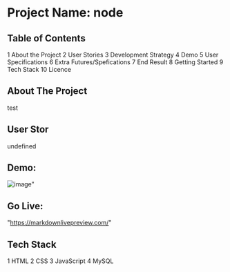 # Project Name: node
## Table of Contents
1 About the Project
2 User Stories
3 Development Strategy
4 Demo
5 User Specifications
6 Extra Futures/Spefications
7 End Result
8 Getting Started
9 Tech Stack
10 Licence
## About The Project
test
## User Stor
undefined
## Demo:
![image](https://user-images.githubusercontent.com/66760710/90145685-2f5c7f00-dd4e-11ea-8792-cd7727481d80.png)"
## Go Live:
"https://markdownlivepreview.com/"
## Tech Stack
1 HTML
2 CSS
3 JavaScript
4 MySQL